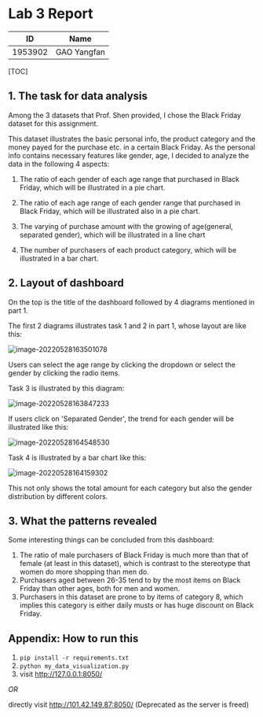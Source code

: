# Lab 3 Report

|   ID    |    Name     |
| :-----: | :---------: |
| 1953902 | GAO Yangfan |

[TOC]

## 1. The task for data analysis

Among the 3 datasets that Prof. Shen provided, I chose the Black Friday dataset for this assignment.

This dataset illustrates the basic personal info, the product category and the money payed for the purchase etc. in a certain Black Friday. As the personal info contains necessary features like gender, age, I decided to analyze the data in the following 4 aspects:

1. The ratio of each gender of each age range that purchased in Black Friday, which will be illustrated in a pie chart.
1. The ratio of each age range of each gender range that purchased in Black Friday, which will be illustrated also in a pie chart.

3. The varying of purchase amount with the growing of age(general, separated gender), which will be illustrated in a line chart

4. The number of purchasers of each product category, which will be illustrated in a bar chart.

## 2. Layout of dashboard

On the top is the title of the dashboard followed by 4 diagrams mentioned in part 1.

The first 2 diagrams illustrates task 1 and 2 in part 1, whose layout are like this:

![image-20220528163501078](C:\Users\CharlesGao\AppData\Roaming\Typora\typora-user-images\image-20220528163501078.png)

Users can select the age range by clicking the dropdown or select the gender by clicking the radio items.

Task 3 is illustrated by this diagram:

![image-20220528163847233](C:\Users\CharlesGao\AppData\Roaming\Typora\typora-user-images\image-20220528163847233.png)

If users click on 'Separated Gender', the trend for each gender will be illustrated like this:

![image-20220528164548530](C:\Users\CharlesGao\AppData\Roaming\Typora\typora-user-images\image-20220528164548530.png)

Task 4 is illustrated by a bar chart like this:

![image-20220528164159302](C:\Users\CharlesGao\AppData\Roaming\Typora\typora-user-images\image-20220528164159302.png)

This not only shows the total amount for each category but also the gender distribution by different colors.

## 3. What the patterns revealed

Some interesting things can be concluded from this dashboard:

1.  The ratio of male purchasers of Black Friday is much more than that of female (at least in this dataset), which is contrast to the stereotype that women do more shopping than men do.
2. Purchasers aged between 26-35 tend to by the most items on Black Friday than other ages, both for men and women.
3. Purchasers in this dataset are prone to by items of category 8, which implies this category is either daily musts or has huge discount on Black Friday.

## Appendix: How to run this

1. `pip install -r requirements.txt`
2. `python my_data_visualization.py`
3. visit http://127.0.0.1:8050/

*OR* 

directly visit http://101.42.149.87:8050/ (Deprecated as the server is freed)
